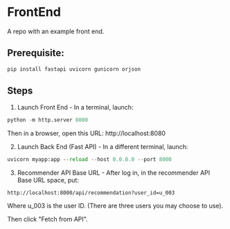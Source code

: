 # FrontEnd
A repo with an example front end.

## Prerequisite:

```python
pip install fastapi uvicorn gunicorn orjson
```

## Steps

1. Launch Front End - In a terminal, launch:
```python
python -m http.server 8080
```

Then in a browser, open this URL: http://localhost:8080

2. Launch Back End (Fast API) - In a different terminal, launch:
```python
uvicorn myapp:app --reload --host 0.0.0.0 --port 8000
```

3. Recommender API Base URL - After log in, in the recommender API Base URL space, put:

```
http://localhost:8000/api/recommendation?user_id=u_003
```

Where u_003 is the user ID. (There are three users you may choose to use).

Then click "Fetch from API".
